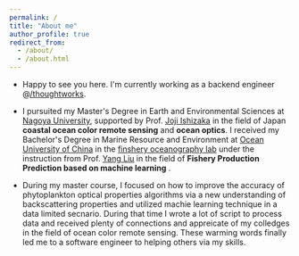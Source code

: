 ```yaml
---
permalink: /
title: "About me"
author_profile: true
redirect_from: 
  - /about/
  - /about.html
---
```


- Happy to see you here. I'm currently working as a backend engineer @[/thoughtworks](https://www.thoughtworks.com/en-us).

- I pursuited my Master's Degree in Earth and Environmental Sciences at [Nagoya University](https://en.nagoya-u.ac.jp/), supported by Prof. [Joji Ishizaka](https://marine.isee.nagoya-u.ac.jp/labhp/member/ishizaka/index-j.htm) in the field of Japan **coastal ocean color remote sensing** and **ocean optics**. I received my Bachelor's Degree in Marine Resource and Environment at [Ocean University of China](https://www.ouc.edu.cn/]) in the [finshery oceanography lab](https://scxy.ouc.edu.cn/fol/) under the instruction from Prof. [Yang Liu](https://scxy.ouc.edu.cn/fol/2020/1118/c18408a307082/page.htm) in the field of **Fishery Production Prediction based on machine learning** .

- During my master course, I focused on how to improve the accuracy of phytoplankton optical properties algorithms via a new understanding of backscattering properties and utilized machie learning technique in a data limited secnario. During that time I wrote a lot of script to process data and received plenty of connections and appreicate of my colledges in the field of ocean color remote sensing. These warming words finally led me to a software engineer to helping others via my skills. 
